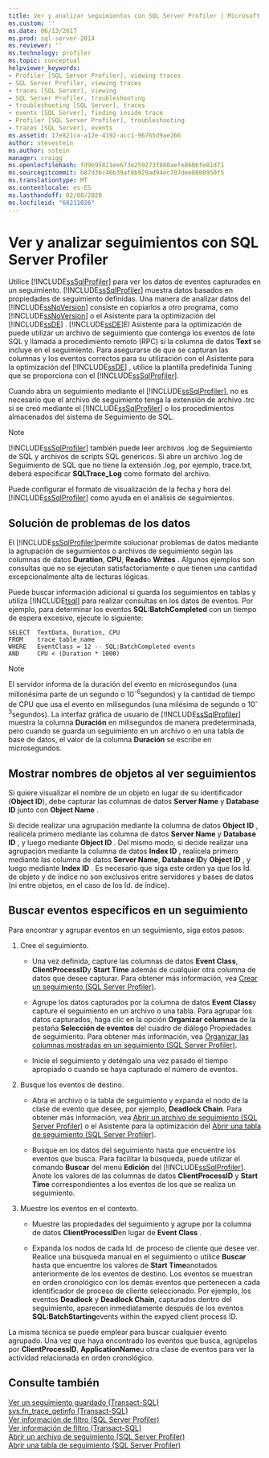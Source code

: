 ```yaml
---
title: Ver y analizar seguimientos con SQL Server Profiler | Microsoft Docs
ms.custom: ''
ms.date: 06/13/2017
ms.prod: sql-server-2014
ms.reviewer: ''
ms.technology: profiler
ms.topic: conceptual
helpviewer_keywords:
- Profiler [SQL Server Profiler], viewing traces
- SQL Server Profiler, viewing traces
- traces [SQL Server], viewing
- SQL Server Profiler, troubleshooting
- troubleshooting [SQL Server], traces
- events [SQL Server], finding inside trace
- Profiler [SQL Server Profiler], troubleshooting
- traces [SQL Server], events
ms.assetid: 17e821ca-a12e-4192-acc1-96765d9ae266
author: stevestein
ms.author: sstein
manager: craigg
ms.openlocfilehash: fd9b95821ee673e259273f880aefe8606fe81d71
ms.sourcegitcommit: b87d36c46b39af8b929ad94ec707dee8800950f5
ms.translationtype: MT
ms.contentlocale: es-ES
ms.lasthandoff: 02/08/2020
ms.locfileid: "68211026"
---
```

# <a name="view-and-analyze-traces-with-sql-server-profiler"></a>Ver y analizar seguimientos con SQL Server Profiler
  Utilice [!INCLUDE[ssSqlProfiler](../../includes/sssqlprofiler-md.md)] para ver los datos de eventos capturados en un seguimiento. 
  [!INCLUDE[ssSqlProfiler](../../includes/sssqlprofiler-md.md)] muestra datos basados en propiedades de seguimiento definidas. Una manera de analizar datos del [!INCLUDE[ssNoVersion](../../includes/ssnoversion-md.md)] consiste en copiarlos a otro programa, como [!INCLUDE[ssNoVersion](../../includes/ssnoversion-md.md)] o el Asistente para la optimización del [!INCLUDE[ssDE](../../includes/ssde-md.md)] . [!INCLUDE[ssDE](../../includes/ssde-md.md)]El Asistente para la optimización de puede utilizar un archivo de seguimiento que contenga los eventos de lote SQL y llamada a procedimiento remoto (RPC) si la columna de datos **Text** se incluye en el seguimiento. Para asegurarse de que se capturan las columnas y los eventos correctos para su utilización con el Asistente para la optimización del [!INCLUDE[ssDE](../../includes/ssde-md.md)] , utilice la plantilla predefinida Tuning que se proporciona con el [!INCLUDE[ssSqlProfiler](../../includes/sssqlprofiler-md.md)].  
  
 Cuando abra un seguimiento mediante el [!INCLUDE[ssSqlProfiler](../../includes/sssqlprofiler-md.md)], no es necesario que el archivo de seguimiento tenga la extensión de archivo .trc si se creó mediante el [!INCLUDE[ssSqlProfiler](../../includes/sssqlprofiler-md.md)] o los procedimientos almacenados del sistema de Seguimiento de SQL.  
  
> [!NOTE]  
>  
  [!INCLUDE[ssSqlProfiler](../../includes/sssqlprofiler-md.md)] también puede leer archivos .log de Seguimiento de SQL y archivos de scripts SQL genéricos. Si abre un archivo .log de Seguimiento de SQL que no tiene la extensión .log, por ejemplo, trace.txt, deberá especificar **SQLTrace_Log** como formato del archivo.  
  
 Puede configurar el formato de visualización de la fecha y hora del [!INCLUDE[ssSqlProfiler](../../includes/sssqlprofiler-md.md)] como ayuda en el análisis de seguimientos.  
  
## <a name="troubleshooting-data"></a>Solución de problemas de los datos  
 El [!INCLUDE[ssSqlProfiler](../../includes/sssqlprofiler-md.md)]permite solucionar problemas de datos mediante la agrupación de seguimientos o archivos de seguimiento según las columnas de datos **Duration**, **CPU**, **Reads**o **Writes** . Algunos ejemplos son consultas que no se ejecutan satisfactoriamente o que tienen una cantidad excepcionalmente alta de lecturas lógicas.  
  
 Puede buscar información adicional si guarda los seguimientos en tablas y utiliza [!INCLUDE[tsql](../../includes/tsql-md.md)] para realizar consultas en los datos de eventos. Por ejemplo, para determinar los eventos **SQL:BatchCompleted** con un tiempo de espera excesivo, ejecute lo siguiente:  
  
```  
SELECT  TextData, Duration, CPU  
FROM    trace_table_name  
WHERE   EventClass = 12 -- SQL:BatchCompleted events  
AND     CPU < (Duration * 1000)  
```  
  
> [!NOTE]  
>  El servidor informa de la duración del evento en microsegundos (una millonésima parte de un segundo o 10<sup>-6</sup>segundos) y la cantidad de tiempo de CPU que usa el evento en milisegundos (una milésima de segundo o 10<sup>-3</sup>segundos). La interfaz gráfica de usuario de [!INCLUDE[ssSqlProfiler](../../includes/sssqlprofiler-md.md)] muestra la columna **Duración** en milisegundos de manera predeterminada, pero cuando se guarda un seguimiento en un archivo o en una tabla de base de datos, el valor de la columna **Duración** se escribe en microsegundos.  
  
## <a name="displaying-object-names-when-viewing-traces"></a>Mostrar nombres de objetos al ver seguimientos  
 Si quiere visualizar el nombre de un objeto en lugar de su identificador (**Object ID**), debe capturar las columnas de datos **Server Name** y **Database ID** junto con **Object Name** .  
  
 Si decide realizar una agrupación mediante la columna de datos **Object ID** , realícela primero mediante las columna de datos **Server Name** y **Database ID** , y luego mediante **Object ID** . Del mismo modo, si decide realizar una agrupación mediante la columna de datos **Index ID** , realícela primero mediante las columna de datos **Server Name**, **Database ID**y **Object ID** , y luego mediante **Index ID** . Es necesario que siga este orden ya que los Id. de objeto y de índice no son exclusivos entre servidores y bases de datos (ni entre objetos, en el caso de los Id. de índice).  
  
## <a name="finding-specific-events-within-a-trace"></a>Buscar eventos específicos en un seguimiento  
 Para encontrar y agrupar eventos en un seguimiento, siga estos pasos:  
  
1.  Cree el seguimiento.  
  
    -   Una vez definida, capture las columnas de datos **Event Class**, **ClientProcessID**y **Start Time** además de cualquier otra columna de datos que desee capturar. Para obtener más información, vea [Crear un seguimiento &#40;SQL Server Profiler&#41;](create-a-trace-sql-server-profiler.md).  
  
    -   Agrupe los datos capturados por la columna de datos **Event Class**y capture el seguimiento en un archivo o una tabla. Para agrupar los datos capturados, haga clic en la opción **Organizar columnas** de la pestaña **Selección de eventos** del cuadro de diálogo Propiedades de seguimiento. Para obtener más información, vea [Organizar las columnas mostradas en un seguimiento &#40;SQL Server Profiler&#41;](organize-columns-displayed-in-a-trace-sql-server-profiler.md).  
  
    -   Inicie el seguimiento y deténgalo una vez pasado el tiempo apropiado o cuando se haya capturado el número de eventos.  
  
2.  Busque los eventos de destino.  
  
    -   Abra el archivo o la tabla de seguimiento y expanda el nodo de la clase de evento que desee, por ejemplo, **Deadlock Chain**. Para obtener más información, vea [Abrir un archivo de seguimiento &#40;SQL Server Profiler&#41;](open-a-trace-file-sql-server-profiler.md) o el Asistente para la optimización del [Abrir una tabla de seguimiento &#40;SQL Server Profiler&#41;](open-a-trace-table-sql-server-profiler.md).  
  
    -   Busque en los datos del seguimiento hasta que encuentre los eventos que busca. Para facilitar la búsqueda, puede utilizar el comando **Buscar** del menú **Edición** del [!INCLUDE[ssSqlProfiler](../../includes/sssqlprofiler-md.md)]. Anote los valores de las columnas de datos **ClientProcessID** y **Start Time** correspondientes a los eventos de los que se realiza un seguimiento.  
  
3.  Muestre los eventos en el contexto.  
  
    -   Muestre las propiedades del seguimiento y agrupe por la columna de datos **ClientProcessID**en lugar de **Event Class** .  
  
    -   Expanda los nodos de cada Id. de proceso de cliente que desee ver. Realice una búsqueda manual en el seguimiento o utilice **Buscar** hasta que encuentre los valores de **Start Time**anotados anteriormente de los eventos de destino. Los eventos se muestran en orden cronológico con los demás eventos que pertenecen a cada identificador de proceso de cliente seleccionado. Por ejemplo, los eventos **Deadlock** y **Deadlock Chain**, capturados dentro del seguimiento, aparecen inmediatamente después de los eventos **SQL:BatchStarting**events within the expyed client process ID.  
  
 La misma técnica se puede emplear para buscar cualquier evento agrupado. Una vez que haya encontrado los eventos que busca, agrúpelos por **ClientProcessID**, **ApplicationName**u otra clase de eventos para ver la actividad relacionada en orden cronológico.  
  
## <a name="see-also"></a>Consulte también  
 [Ver un seguimiento guardado &#40;Transact-SQL&#41;](../../relational-databases/sql-trace/view-a-saved-trace-transact-sql.md)   
 [sys.fn_trace_getinfo &#40;Transact-SQL&#41;](/sql/relational-databases/system-functions/sys-fn-trace-getinfo-transact-sql)   
 [Ver información de filtro &#40;SQL Server Profiler&#41;](view-filter-information-sql-server-profiler.md)   
 [Ver información de filtro &#40;Transact-SQL&#41;](../../relational-databases/sql-trace/view-filter-information-transact-sql.md)   
 [Abrir un archivo de seguimiento &#40;SQL Server Profiler&#41;](open-a-trace-file-sql-server-profiler.md)   
 [Abrir una tabla de seguimiento &#40;SQL Server Profiler&#41;](open-a-trace-table-sql-server-profiler.md)  
  
  

